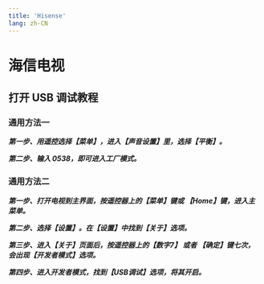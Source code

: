 ```yaml
---
title: 'Hisense'
lang: zh-CN
---
```


# 海信电视

## 打开 USB 调试教程

### 通用方法一

***第一步、用遥控选择【菜单】，进入【声音设置】里，选择【平衡】。***

***第二步、输入 0538，即可进入工厂模式。***

### 通用方法二

***第一步、打开电视到主界面，按遥控器上的【菜单】键或 【Home】键，进入主菜单。***

***第二步、选择【设置】。在【设置】中找到【关于】选项。***

***第三步、进入【关于】页面后，按遥控器上的【数字7】 或者 【确定】键七次，会出现【开发者模式】选项。***

***第四步、进入开发者模式，找到【USB调试】选项，将其开启。***
